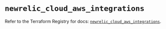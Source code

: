 # `newrelic_cloud_aws_integrations`

Refer to the Terraform Registry for docs: [`newrelic_cloud_aws_integrations`](https://registry.terraform.io/providers/newrelic/newrelic/3.38.1/docs/resources/cloud_aws_integrations).

